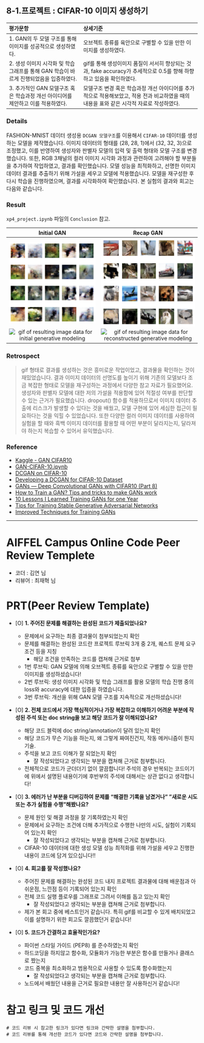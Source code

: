 ## 8-1.프로젝트 : CIFAR-10 이미지 생성하기

| 평가문항  | 상세기준 | 
| :--- | :--- | 
| 1. GAN의 두 모델 구조를 통해 이미지를 성공적으로 생성하였다. | 오브젝트 종류를 육안으로 구별할 수 있을 만한 이미지를 생성하였다. | 
| 2. 생성 이미지 시각화 및 학습 그래프를 통해 GAN 학습이 바르게 진행되었음을 입증하였다. | gif를 통해 생성이미지 품질이 서서히 향상되는 것과, fake accuracy가 추세적으로 0.5를 향해 하향하고 있음을 확인하였다. |   
| 3. 추가적인 GAN 모델구조 혹은 학습과정 개선 아이디어를 제안하고 이를 적용하였다. | 모델구조 변경 혹은 학습과정 개선 아이디어를 추가적으로 적용해보았고, 적용 전과 비교하였을 때의 내용을 표와 같은 시각적 자료로 작성하였다. | 

### Details  

FASHION-MNIST 데이터 생성용 `DCGAN 모델구조`를 이용해서 `CIFAR-10` 데이터를 생성하는 모델을 제작했습니다. 이미지 데이터의 형태를 (28, 28, 1)에서 (32, 32, 3)으로 조정했고, 이를 반영하여 생성자와 판별자 모델의 입력 및 출력 형태와 모델 구조를 변경했습니다. 또한, RGB 3채널의 컬러 이미지 시각화 과정과 관련하여 고려해야 할 부분들을 추가하여 작업하였고, 결과를 확인했습니다. 모델 성능을 최적화하고, 선명한 이미지 데이터 결과를 추출하기 위해 가설을 세우고 모델에 적용했습니다. 모델을 재구성한 후 다시 학습을 진행하였으며, 결과를 시각화하여 확인했습니다. 본 실험의 결과와 회고는 다음와 같습니다.

### Result  

`xp4_project.ipynb` 파일의 `Conclusion` 참고. 

| **Initial GAN** | **Recap GAN** | 
| :---: | :---: | 
| <img align="center" alt="result image data for initial generative modeling" src="https://github.com/CAVASOL/aiffel_quest/blob/main/Exploration_quest/exploration_4/xp4_initial.png" width="100%"> | <img align="center" alt="result image data for reconstructed generative modeling" src="https://github.com/CAVASOL/aiffel_quest/blob/main/Exploration_quest/exploration_4/xp4_recap.png" width="100%"> | 
| <img align="center" alt="gif of resulting image data for initial generative modeling" src="https://github.com/CAVASOL/aiffel_quest/blob/main/Exploration_quest/exploration_4/cifar10_init.gif?raw=true" width="100%"> | <img align="center" alt="gif of resulting image data for reconstructed generative modeling" src="https://github.com/CAVASOL/aiffel_quest/blob/main/Exploration_quest/exploration_4/cifar10_recap.gif?raw=true" width="100%"> |  

### Retrospect

>gif 형태로 결과를 생성하는 것은 흥미로운 작업이었고, 결과물을 확인하는 것이 재밌었습니다. 결과 이미지 데이터의 선명도를 높이기 위해 기존의 모델보다 조금 복잡한 형태로 모델을 재구성하는 과정에서 다양한 참고 자료가 필요했어요. 생성자와 판별자 모델에 대한 저의 가설을 적용함에 있어 적절성 여부를 판단할 수 있는 근거가 필요했습니다. dropout() 함수를 적용하므로서 이미지 데이터 추출에 리스크가 발생할 수 있다는 것을 배웠고, 모델 구현에 있어 세심한 접근이 필요하다는 것을 익힐 수 있었습니다. 또한 다양한 컬러 이미지 데이터를 사용하여 실험을 할 때와 흑백 이미지 데이터를 활용할 때 어떤 부분이 달라지는지, 달라져야 하는지 복습할 수 있어서 유익했습니다.

### Reference

* [Kaggle - GAN CIFAR10](https://www.kaggle.com/code/avk256/gan-cifar10)
* [GAN-CIFAR-10.ipynb](https://colab.research.google.com/drive/1r3InSYsSN6BgZdnyCu3vCnpZ1cniKRTJ?usp=sharing)
* [DCGAN on CIFAR-10](https://wandb.ai/sairam6087/dcgan/reports/DCGAN-on-CIFAR-10--Vmlldzo5NjMyOQ)
* [Developing a DCGAN for CIFAR-10 Dataset](https://datahacker.rs/013-developing-a-dcgan-for-cifar-10-dataset/)
* [GANs — Deep Convolutional GANs with CIFAR10 (Part 8)](https://mafda.medium.com/gans-deep-convolutional-gans-with-cifar10-part-8-be881a77e55b)
* [How to Train a GAN? Tips and tricks to make GANs work](https://github.com/soumith/ganhacks)  
* [10 Lessons I Learned Training GANs for one Year](https://towardsdatascience.com/10-lessons-i-learned-training-generative-adversarial-networks-gans-for-a-year-c9071159628)  
* [Tips for Training Stable Generative Adversarial Networks](https://machinelearningmastery.com/how-to-train-stable-generative-adversarial-networks/)  
* [Improved Techniques for Training GANs](https://proceedings.neurips.cc/paper_files/paper/2016/file/8a3363abe792db2d8761d6403605aeb7-Paper.pdf)  



---

# AIFFEL Campus Online Code Peer Review Templete
- 코더 : 김연 님
- 리뷰어 : 최재혁 님


# PRT(Peer Review Template)
- [O]  **1. 주어진 문제를 해결하는 완성된 코드가 제출되었나요?**
    - 문제에서 요구하는 최종 결과물이 첨부되었는지 확인
    - 문제를 해결하는 완성된 코드란 프로젝트 루브릭 3개 중 2개, 
    퀘스트 문제 요구조건 등을 지칭
        - 해당 조건을 만족하는 코드를 캡쳐해 근거로 첨부
    * 1번 루브릭: GAN 모델에 의해 오브젝트 종류를 육안으로 구별할 수 있을 만한 이미지를 생성하셨습니다!
    * 2번 루브릭: 생성 이미지 시각화 및 학습 그래프를 활용 모델의 학습 진행 중의 loss와 accuracy에 대한 입증을 하였습니다. 
    * 3번 루브릭: 개선을 위해 GAN 모델 구조를 지속적으로 개선하셨습니다!
- [O]  **2. 전체 코드에서 가장 핵심적이거나 가장 복잡하고 이해하기 어려운 부분에 작성된 
주석 또는 doc string을 보고 해당 코드가 잘 이해되었나요?**
    - 해당 코드 블럭에 doc string/annotation이 달려 있는지 확인
    - 해당 코드가 무슨 기능을 하는지, 왜 그렇게 짜여진건지, 작동 메커니즘이 뭔지 기술.
    - 주석을 보고 코드 이해가 잘 되었는지 확인
        - 잘 작성되었다고 생각되는 부분을 캡쳐해 근거로 첨부합니다.
    * 전체적으로 코드가 군더더기 없이 깔끔합니다! 주석의 경우 반복되는 코드이기에 위에서 설명된 내용이기에 후반부의 주석에 대해서는 상관 없다고 생각합니다! 
        
- [O]  **3. 에러가 난 부분을 디버깅하여 문제를 “해결한 기록을 남겼거나” 
”새로운 시도 또는 추가 실험을 수행”해봤나요?**
    - 문제 원인 및 해결 과정을 잘 기록하였는지 확인
    - 문제에서 요구하는 조건에 더해 추가적으로 수행한 나만의 시도, 
    실험이 기록되어 있는지 확인
        - 잘 작성되었다고 생각되는 부분을 캡쳐해 근거로 첨부합니다.
    * CIFAR-10 데이터에 대한 생성 모델 성능 최적화를 위해 가설을 세우고 진행한 내용이 코드에 담겨 있으십니다!! 
        
- [O]  **4. 회고를 잘 작성했나요?**
    - 주어진 문제를 해결하는 완성된 코드 내지 프로젝트 결과물에 대해
    배운점과 아쉬운점, 느낀점 등이 기록되어 있는지 확인
    - 전체 코드 실행 플로우를 그래프로 그려서 이해를 돕고 있는지 확인
        - 잘 작성되었다고 생각되는 부분을 캡쳐해 근거로 첨부합니다.
   * 제가 본 회고 중에 베스트인거 같습니다. 특히 gif를 비교할 수 있게 배치되었고 이를 설명하기 위한 회고도 깔끔했던거 같습니다! 
        
- [O]  **5. 코드가 간결하고 효율적인가요?**
    - 파이썬 스타일 가이드 (PEP8) 를 준수하였는지 확인
    - 하드코딩을 하지않고 함수화, 모듈화가 가능한 부분은 함수를 만들거나 클래스로 짰는지
    - 코드 중복을 최소화하고 범용적으로 사용할 수 있도록 함수화했는지
        - 잘 작성되었다고 생각되는 부분을 캡쳐해 근거로 첨부합니다.
   * 노드에서 배웠던 내용을 근거로 필요한 내용만 잘 사용하신거 같습니다! 
     

# 참고 링크 및 코드 개선
```
# 코드 리뷰 시 참고한 링크가 있다면 링크와 간략한 설명을 첨부합니다.
# 코드 리뷰를 통해 개선한 코드가 있다면 코드와 간략한 설명을 첨부합니다.
```
